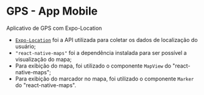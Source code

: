 # GPS - App Mobile
Aplicativo de GPS com Expo-Location

* [``Expo-Location``](https://docs.expo.dev/versions/latest/sdk/location/) foi a API utilizada para coletar os dados de localização do usuário;
* ``"react-native-maps"`` foi a dependência instalada para ser possível a visualização do mapa;
* Para exibição do mapa, foi utilizado o componente ``MapView`` do "react-native-maps";
* Para exibição do marcador no mapa, foi utilizado o componente ``Marker`` do "react-native-maps".
